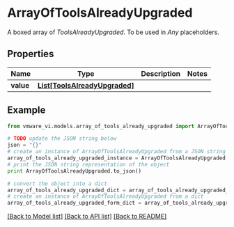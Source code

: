 # ArrayOfToolsAlreadyUpgraded

A boxed array of *ToolsAlreadyUpgraded*. To be used in *Any* placeholders. 

## Properties
Name | Type | Description | Notes
------------ | ------------- | ------------- | -------------
**value** | [**List[ToolsAlreadyUpgraded]**](ToolsAlreadyUpgraded.md) |  | 

## Example

```python
from vmware_vi.models.array_of_tools_already_upgraded import ArrayOfToolsAlreadyUpgraded

# TODO update the JSON string below
json = "{}"
# create an instance of ArrayOfToolsAlreadyUpgraded from a JSON string
array_of_tools_already_upgraded_instance = ArrayOfToolsAlreadyUpgraded.from_json(json)
# print the JSON string representation of the object
print ArrayOfToolsAlreadyUpgraded.to_json()

# convert the object into a dict
array_of_tools_already_upgraded_dict = array_of_tools_already_upgraded_instance.to_dict()
# create an instance of ArrayOfToolsAlreadyUpgraded from a dict
array_of_tools_already_upgraded_form_dict = array_of_tools_already_upgraded.from_dict(array_of_tools_already_upgraded_dict)
```
[[Back to Model list]](../README.md#documentation-for-models) [[Back to API list]](../README.md#documentation-for-api-endpoints) [[Back to README]](../README.md)


